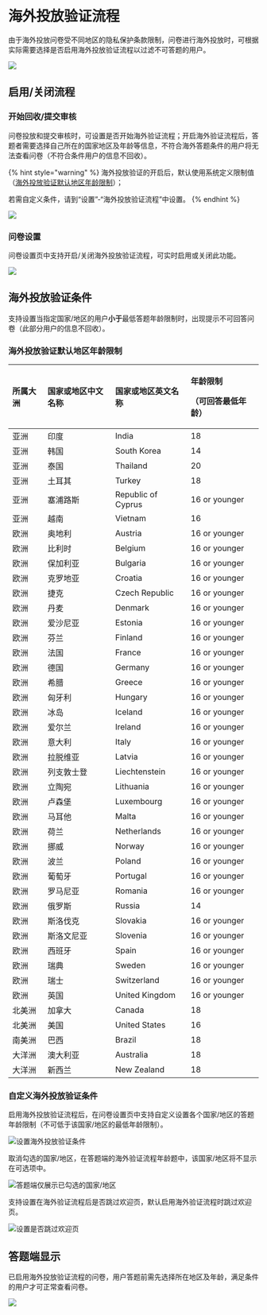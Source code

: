 # 海外投放验证流程

由于海外投放问卷受不同地区的隐私保护条款限制，问卷进行海外投放时，可根据实际需要选择是否启用海外投放验证流程以过滤不可答题的用户。

![](../../../.gitbook/assets/image%20%2813%29.png)

## 启用/关闭流程

### 开始回收/提交审核

问卷投放和提交审核时，可设置是否开始海外验证流程；开启海外验证流程后，答题者需要选择自己所在的国家地区及年龄等信息，不符合海外答题条件的用户将无法查看问卷（不符合条件用户的信息不回收）。

{% hint style="warning" %}
海外投放验证的开启后，默认使用系统定义限制值（[海外投放验证默认地区年龄限制](hai-wai-tou-fang-liu-cheng.md#hai-wai-tou-fang-yan-zheng-mo-ren-di-qu-nian-ling-xian-zhi)）；

若需自定义条件，请到“设置”-“海外投放验证流程”中设置。
{% endhint %}

![](../../../.gitbook/assets/image%20%28299%29.png)

### 问卷设置

问卷设置页中支持开启/关闭海外投放验证流程，可实时启用或关闭此功能。

![](../../../.gitbook/assets/image%20%28184%29.png)

## 海外投放验证条件

支持设置当指定国家/地区的用户**小于**最低答题年龄限制时，出现提示不可回答问卷（此部分用户的信息不回收）。

### 海外投放验证默认地区年龄限制

<table>
  <thead>
    <tr>
      <th style="text-align:left">&#x6240;&#x5C5E;&#x5927;&#x6D32;</th>
      <th style="text-align:left">&#x56FD;&#x5BB6;&#x6216;&#x5730;&#x533A;&#x4E2D;&#x6587;&#x540D;&#x79F0;</th>
      <th
      style="text-align:left">&#x56FD;&#x5BB6;&#x6216;&#x5730;&#x533A;&#x82F1;&#x6587;&#x540D;&#x79F0;</th>
        <th
        style="text-align:left">
          <p>&#x5E74;&#x9F84;&#x9650;&#x5236;</p>
          <p>&#xFF08;&#x53EF;&#x56DE;&#x7B54;&#x6700;&#x4F4E;&#x5E74;&#x9F84;&#xFF09;</p>
          </th>
    </tr>
  </thead>
  <tbody>
    <tr>
      <td style="text-align:left">&#x4E9A;&#x6D32;</td>
      <td style="text-align:left">&#x5370;&#x5EA6;</td>
      <td style="text-align:left">India</td>
      <td style="text-align:left">18</td>
    </tr>
    <tr>
      <td style="text-align:left">&#x4E9A;&#x6D32;</td>
      <td style="text-align:left">&#x97E9;&#x56FD;</td>
      <td style="text-align:left">South Korea</td>
      <td style="text-align:left">14</td>
    </tr>
    <tr>
      <td style="text-align:left">&#x4E9A;&#x6D32;</td>
      <td style="text-align:left">&#x6CF0;&#x56FD;</td>
      <td style="text-align:left">Thailand</td>
      <td style="text-align:left">20</td>
    </tr>
    <tr>
      <td style="text-align:left">&#x4E9A;&#x6D32;</td>
      <td style="text-align:left">&#x571F;&#x8033;&#x5176;</td>
      <td style="text-align:left">Turkey</td>
      <td style="text-align:left">18</td>
    </tr>
    <tr>
      <td style="text-align:left">&#x4E9A;&#x6D32;</td>
      <td style="text-align:left">&#x585E;&#x6D66;&#x8DEF;&#x65AF;</td>
      <td style="text-align:left">Republic of Cyprus</td>
      <td style="text-align:left">16 or younger</td>
    </tr>
    <tr>
      <td style="text-align:left">&#x4E9A;&#x6D32;</td>
      <td style="text-align:left">&#x8D8A;&#x5357;</td>
      <td style="text-align:left">Vietnam</td>
      <td style="text-align:left">16</td>
    </tr>
    <tr>
      <td style="text-align:left">&#x6B27;&#x6D32;</td>
      <td style="text-align:left">&#x5965;&#x5730;&#x5229;</td>
      <td style="text-align:left">Austria</td>
      <td style="text-align:left">16 or younger</td>
    </tr>
    <tr>
      <td style="text-align:left">&#x6B27;&#x6D32;</td>
      <td style="text-align:left">&#x6BD4;&#x5229;&#x65F6;</td>
      <td style="text-align:left">Belgium</td>
      <td style="text-align:left">16 or younger</td>
    </tr>
    <tr>
      <td style="text-align:left">&#x6B27;&#x6D32;</td>
      <td style="text-align:left">&#x4FDD;&#x52A0;&#x5229;&#x4E9A;</td>
      <td style="text-align:left">Bulgaria</td>
      <td style="text-align:left">16 or younger</td>
    </tr>
    <tr>
      <td style="text-align:left">&#x6B27;&#x6D32;</td>
      <td style="text-align:left">&#x514B;&#x7F57;&#x5730;&#x4E9A;</td>
      <td style="text-align:left">Croatia</td>
      <td style="text-align:left">16 or younger</td>
    </tr>
    <tr>
      <td style="text-align:left">&#x6B27;&#x6D32;</td>
      <td style="text-align:left">&#x6377;&#x514B;</td>
      <td style="text-align:left">Czech Republic</td>
      <td style="text-align:left">16 or younger</td>
    </tr>
    <tr>
      <td style="text-align:left">&#x6B27;&#x6D32;</td>
      <td style="text-align:left">&#x4E39;&#x9EA6;</td>
      <td style="text-align:left">Denmark</td>
      <td style="text-align:left">16 or younger</td>
    </tr>
    <tr>
      <td style="text-align:left">&#x6B27;&#x6D32;</td>
      <td style="text-align:left">&#x7231;&#x6C99;&#x5C3C;&#x4E9A;</td>
      <td style="text-align:left">Estonia</td>
      <td style="text-align:left">16 or younger</td>
    </tr>
    <tr>
      <td style="text-align:left">&#x6B27;&#x6D32;</td>
      <td style="text-align:left">&#x82AC;&#x5170;</td>
      <td style="text-align:left">Finland</td>
      <td style="text-align:left">16 or younger</td>
    </tr>
    <tr>
      <td style="text-align:left">&#x6B27;&#x6D32;</td>
      <td style="text-align:left">&#x6CD5;&#x56FD;</td>
      <td style="text-align:left">France</td>
      <td style="text-align:left">16 or younger</td>
    </tr>
    <tr>
      <td style="text-align:left">&#x6B27;&#x6D32;</td>
      <td style="text-align:left">&#x5FB7;&#x56FD;</td>
      <td style="text-align:left">Germany</td>
      <td style="text-align:left">16 or younger</td>
    </tr>
    <tr>
      <td style="text-align:left">&#x6B27;&#x6D32;</td>
      <td style="text-align:left">&#x5E0C;&#x814A;</td>
      <td style="text-align:left">Greece</td>
      <td style="text-align:left">16 or younger</td>
    </tr>
    <tr>
      <td style="text-align:left">&#x6B27;&#x6D32;</td>
      <td style="text-align:left">&#x5308;&#x7259;&#x5229;</td>
      <td style="text-align:left">Hungary</td>
      <td style="text-align:left">16 or younger</td>
    </tr>
    <tr>
      <td style="text-align:left">&#x6B27;&#x6D32;</td>
      <td style="text-align:left">&#x51B0;&#x5C9B;</td>
      <td style="text-align:left">Iceland</td>
      <td style="text-align:left">16 or younger</td>
    </tr>
    <tr>
      <td style="text-align:left">&#x6B27;&#x6D32;</td>
      <td style="text-align:left">&#x7231;&#x5C14;&#x5170;</td>
      <td style="text-align:left">Ireland</td>
      <td style="text-align:left">16 or younger</td>
    </tr>
    <tr>
      <td style="text-align:left">&#x6B27;&#x6D32;</td>
      <td style="text-align:left">&#x610F;&#x5927;&#x5229;</td>
      <td style="text-align:left">Italy</td>
      <td style="text-align:left">16 or younger</td>
    </tr>
    <tr>
      <td style="text-align:left">&#x6B27;&#x6D32;</td>
      <td style="text-align:left">&#x62C9;&#x8131;&#x7EF4;&#x4E9A;</td>
      <td style="text-align:left">Latvia</td>
      <td style="text-align:left">16 or younger</td>
    </tr>
    <tr>
      <td style="text-align:left">&#x6B27;&#x6D32;</td>
      <td style="text-align:left">&#x5217;&#x652F;&#x6566;&#x58EB;&#x767B;</td>
      <td style="text-align:left">Liechtenstein</td>
      <td style="text-align:left">16 or younger</td>
    </tr>
    <tr>
      <td style="text-align:left">&#x6B27;&#x6D32;</td>
      <td style="text-align:left">&#x7ACB;&#x9676;&#x5B9B;</td>
      <td style="text-align:left">Lithuania</td>
      <td style="text-align:left">16 or younger</td>
    </tr>
    <tr>
      <td style="text-align:left">&#x6B27;&#x6D32;</td>
      <td style="text-align:left">&#x5362;&#x68EE;&#x5821;</td>
      <td style="text-align:left">Luxembourg</td>
      <td style="text-align:left">16 or younger</td>
    </tr>
    <tr>
      <td style="text-align:left">&#x6B27;&#x6D32;</td>
      <td style="text-align:left">&#x9A6C;&#x8033;&#x4ED6;</td>
      <td style="text-align:left">Malta</td>
      <td style="text-align:left">16 or younger</td>
    </tr>
    <tr>
      <td style="text-align:left">&#x6B27;&#x6D32;</td>
      <td style="text-align:left">&#x8377;&#x5170;</td>
      <td style="text-align:left">Netherlands</td>
      <td style="text-align:left">16 or younger</td>
    </tr>
    <tr>
      <td style="text-align:left">&#x6B27;&#x6D32;</td>
      <td style="text-align:left">&#x632A;&#x5A01;</td>
      <td style="text-align:left">Norway</td>
      <td style="text-align:left">16 or younger</td>
    </tr>
    <tr>
      <td style="text-align:left">&#x6B27;&#x6D32;</td>
      <td style="text-align:left">&#x6CE2;&#x5170;</td>
      <td style="text-align:left">Poland</td>
      <td style="text-align:left">16 or younger</td>
    </tr>
    <tr>
      <td style="text-align:left">&#x6B27;&#x6D32;</td>
      <td style="text-align:left">&#x8461;&#x8404;&#x7259;</td>
      <td style="text-align:left">Portugal</td>
      <td style="text-align:left">16 or younger</td>
    </tr>
    <tr>
      <td style="text-align:left">&#x6B27;&#x6D32;</td>
      <td style="text-align:left">&#x7F57;&#x9A6C;&#x5C3C;&#x4E9A;</td>
      <td style="text-align:left">Romania</td>
      <td style="text-align:left">16 or younger</td>
    </tr>
    <tr>
      <td style="text-align:left">&#x6B27;&#x6D32;</td>
      <td style="text-align:left">&#x4FC4;&#x7F57;&#x65AF;</td>
      <td style="text-align:left">Russia</td>
      <td style="text-align:left">14</td>
    </tr>
    <tr>
      <td style="text-align:left">&#x6B27;&#x6D32;</td>
      <td style="text-align:left">&#x65AF;&#x6D1B;&#x4F10;&#x514B;</td>
      <td style="text-align:left">Slovakia</td>
      <td style="text-align:left">16 or younger</td>
    </tr>
    <tr>
      <td style="text-align:left">&#x6B27;&#x6D32;</td>
      <td style="text-align:left">&#x65AF;&#x6D1B;&#x6587;&#x5C3C;&#x4E9A;</td>
      <td style="text-align:left">Slovenia</td>
      <td style="text-align:left">16 or younger</td>
    </tr>
    <tr>
      <td style="text-align:left">&#x6B27;&#x6D32;</td>
      <td style="text-align:left">&#x897F;&#x73ED;&#x7259;</td>
      <td style="text-align:left">Spain</td>
      <td style="text-align:left">16 or younger</td>
    </tr>
    <tr>
      <td style="text-align:left">&#x6B27;&#x6D32;</td>
      <td style="text-align:left">&#x745E;&#x5178;</td>
      <td style="text-align:left">Sweden</td>
      <td style="text-align:left">16 or younger</td>
    </tr>
    <tr>
      <td style="text-align:left">&#x6B27;&#x6D32;</td>
      <td style="text-align:left">&#x745E;&#x58EB;</td>
      <td style="text-align:left">Switzerland</td>
      <td style="text-align:left">16 or younger</td>
    </tr>
    <tr>
      <td style="text-align:left">&#x6B27;&#x6D32;</td>
      <td style="text-align:left">&#x82F1;&#x56FD;</td>
      <td style="text-align:left">United Kingdom</td>
      <td style="text-align:left">16 or younger</td>
    </tr>
    <tr>
      <td style="text-align:left">&#x5317;&#x7F8E;&#x6D32;</td>
      <td style="text-align:left">&#x52A0;&#x62FF;&#x5927;</td>
      <td style="text-align:left">Canada</td>
      <td style="text-align:left">18</td>
    </tr>
    <tr>
      <td style="text-align:left">&#x5317;&#x7F8E;&#x6D32;</td>
      <td style="text-align:left">&#x7F8E;&#x56FD;</td>
      <td style="text-align:left">United States</td>
      <td style="text-align:left">16</td>
    </tr>
    <tr>
      <td style="text-align:left">&#x5357;&#x7F8E;&#x6D32;</td>
      <td style="text-align:left">&#x5DF4;&#x897F;</td>
      <td style="text-align:left">Brazil</td>
      <td style="text-align:left">18</td>
    </tr>
    <tr>
      <td style="text-align:left">&#x5927;&#x6D0B;&#x6D32;</td>
      <td style="text-align:left">&#x6FB3;&#x5927;&#x5229;&#x4E9A;</td>
      <td style="text-align:left">Australia</td>
      <td style="text-align:left">18</td>
    </tr>
    <tr>
      <td style="text-align:left">&#x5927;&#x6D0B;&#x6D32;</td>
      <td style="text-align:left">&#x65B0;&#x897F;&#x5170;</td>
      <td style="text-align:left">New Zealand</td>
      <td style="text-align:left">18</td>
    </tr>
  </tbody>
</table>

### 自定义海外投放验证条件

启用海外投放验证流程后，在问卷设置页中支持自定义设置各个国家/地区的答题年龄限制（不可低于该国家/地区的最低年龄限制）。

![&#x8BBE;&#x7F6E;&#x6D77;&#x5916;&#x6295;&#x653E;&#x9A8C;&#x8BC1;&#x6761;&#x4EF6;](../../../.gitbook/assets/image%20%28504%29.png)

取消勾选的国家/地区，在答题端的海外验证流程年龄题中，该国家/地区将不显示在可选项中。

![&#x7B54;&#x9898;&#x7AEF;&#x4EC5;&#x5C55;&#x793A;&#x5DF2;&#x52FE;&#x9009;&#x7684;&#x56FD;&#x5BB6;/&#x5730;&#x533A;](../../../.gitbook/assets/image%20%28503%29.png)

支持设置在海外验证流程后是否跳过欢迎页，默认启用海外验证流程时跳过欢迎页。

![&#x8BBE;&#x7F6E;&#x662F;&#x5426;&#x8DF3;&#x8FC7;&#x6B22;&#x8FCE;&#x9875;](../../../.gitbook/assets/image%20%28502%29.png)

## 答题端显示

已启用海外投放验证流程的问卷，用户答题前需先选择所在地区及年龄，满足条件的用户才可正常查看问卷。

![](../../../.gitbook/assets/image%20%28501%29.png)

